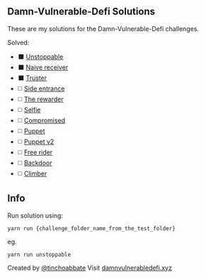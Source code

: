## Damn-Vulnerable-Defi Solutions
These are my solutions for the Damn-Vulnerable-Defi challenges.

Solved:
- :black_large_square: [Unstoppable](test/unstoppable/unstoppable.challenge.js)
- :black_large_square: [Naive receiver](test/naive-receiver/naive-receiver.challenge.js)
- :black_large_square: [Truster](test/truster/truster.challenge.js)
- :white_medium_square: [Side entrance]()
- :white_medium_square: [The rewarder]()
- :white_medium_square: [Selfie]()
- :white_medium_square: [Compromised]()
- :white_medium_square: [Puppet]()
- :white_medium_square: [Puppet v2]()
- :white_medium_square: [Free rider]()
- :white_medium_square: [Backdoor]()
- :white_medium_square: [Climber]()

## Info

Run solution using:
```
yarn run {challenge_folder_name_from_the_test_folder}
```

eg.
```
yarn run unstoppable
```
Created by [@tinchoabbate](https://twitter.com/tinchoabbate)
Visit [damnvulnerabledefi.xyz](https://damnvulnerabledefi.xyz)
